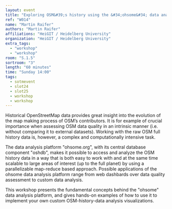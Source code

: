```yaml
---
layout: event
title: "Exploring OSM&#39;s history using the &#34;ohsome&#34; data analysis platform"
ref: "W014"
name: "Martin Raifer"
authors: "Martin Raifer"
affiliations: "HeiGIT / Heidelberg University"
organization: "HeiGIT / Heidelberg University"
extra_tags:
  - "workshop"
  - "workshop"
room: "S.1.5"
sortroom: "3"
length: "60 minutes"
time: "Sunday 14:00"
tags:
  - sotmevent
  - slot24
  - slot25
  - workshop
  - workshop
---
```

Historical OpenStreetMap data provides great insight into the evolution of the map making process of OSM’s contributors. It is for example of crucial importance when assessing OSM data quality in an intrinsic manner (i.e. without comparing it to external datasets). Working with the raw OSM full history data is, however, a complex and computationally intensive task.

The data analysis platform &#34;ohsome.org&#34;, with its central database component &#34;oshdb&#34;, makes it possible to access and analyze the OSM history data in a way that is both easy to work with and at the same time scalable to large areas of interest (up to the full planet) by using a parallelizable map-reduce based approach. Possible applications of the ohsome data analysis platform range from web dashbards over data quality assessment to custom data analysis.

This workshop presents the fundamental concepts behind the &#34;ohsome&#34; data analysis platform, and gives hands-on examples of how to use it to implement your own custom OSM-history-data analysis visualizations.